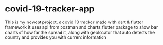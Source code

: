 # covid-19-tracker-app

This is my newest project, a covid 19 tracker made with dart & flutter framework it uses api from postman and charts_flutter package to show bar charts of how far the spread it, along with geolocator that auto detects the country and provides you with current information 
